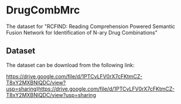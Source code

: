 # DrugCombMrc
The dataset for "RCFIND: Reading Comprehension Powered Semantic Fusion Network for Identification of N-ary Drug Combinations"

Dataset
-----
The dataset can be download from the following link:

https://drive.google.com/file/d/1PTCvLFV0rX7cFKtmCZ-T8xY2MXBNlQDC/view?usp=sharing)https://drive.google.com/file/d/1PTCvLFV0rX7cFKtmCZ-T8xY2MXBNlQDC/view?usp=sharing


